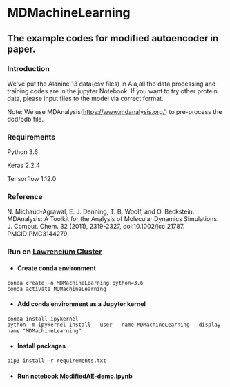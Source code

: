 # MDMachineLearning

## The example codes for modified autoencoder in paper.
### Introduction
We've put the Alanine 13 data(csv files) in Ala,all the data processing and training codes are in the jupyter Notebook. If you want to try other protein data, please input files to the model via correct format. 


Note: We use MDAnalysis(https://www.mdanalysis.org/) to pre-process the dcd/pdb file.

### Requirements
Python 3.6

Keras 2.2.4

Tensorflow 1.12.0

### Reference
N. Michaud-Agrawal, E. J. Denning, T. B. Woolf, and O. Beckstein. MDAnalysis: A Toolkit for the Analysis of Molecular Dynamics Simulations. J. Comput. Chem. 32 (2011), 2319-2327, doi:10.1002/jcc.21787. PMCID:PMC3144279 


### Run on [Lawrencium Cluster](https://it.lbl.gov/service/scienceit/high-performance-computing/)
* #### Create conda environment
```
conda create -n MDMachineLearning python=3.6
conda activate MDMachineLearning
```

* #### Add conda environment as a Jupyter kernel
```
conda install ipykernel
python -m ipykernel install --user --name MDMachineLearning --display-name "MDMachineLearning"
```

* #### Install packages
```
pip3 install -r requirements.txt
```

* #### Run notebook [ModifiedAE-demo.ipynb](./ModifiedAE-demo.ipynb)
